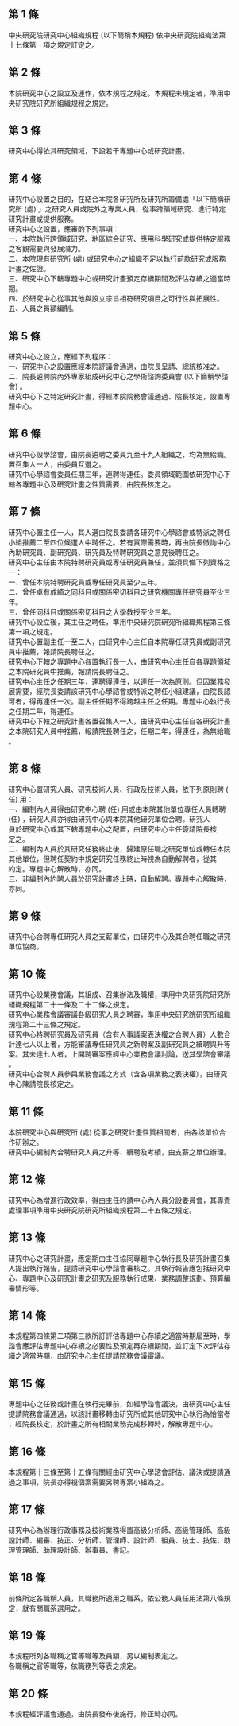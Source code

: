 第 1 條
-------
中央研究院研究中心組織規程 (以下簡稱本規程) 依中央研究院組織法第  
十七條第一項之規定訂定之。

第 2 條
-------
本院研究中心之設立及運作，依本規程之規定。本規程未規定者，準用中  
央研究院研究所組織規程之規定。

第 3 條
-------
研究中心得依其研究領域，下設若干專題中心或研究計畫。

第 4 條
-------
研究中心設置之目的，在結合本院各研究所及研究所籌備處「以下簡稱研  
究所 (處) 」之研究人員或院外之專業人員，從事跨領域研究、進行特定  
研究計畫或提供服務。  
研究中心之設置，應審酌下列事項：  
一、本院執行跨領域研究、地區綜合研究、應用科學研究或提供特定服務  
    之客觀需要與發展潛力。  
二、本院現有研究所 (處) 或研究中心之組織不足以執行前款研究或服務  
    計畫之佐證。  
三、研究中心下轄專題中心或研究計畫預定存續期間及評估存續之適當時  
    期。  
四、於研究中心從事其他與設立宗旨相符研究項目之可行性與拓展性。  
五、人員之員額編制。

第 5 條
-------
研究中心之設立，應經下列程序：  
一、研究中心之設置應經本院評議會通過，由院長呈請、總統核准之。  
二、院長遴聘院內外專家組成研究中心之學術諮詢委員會 (以下簡稱學諮  
    會) 。  
研究中心下之特定研究計畫，得經本院院務會議通過、院長核定，設置專  
題中心。

第 6 條
-------
研究中心設學諮會，由院長遴聘之委員九至十九人組織之，均為無給職。  
置召集人一人，由委員互選之。  
研究中心學諮會委員任期三年，連聘得連任。委員領域範圍依研究中心下  
轄各專題中心及研究計畫之性質需要，由院長核定之。

第 7 條
-------
研究中心置主任一人，其人選由院長委請各研究中心學諮會或特派之聘任  
小組推薦二至四位候選人中聘任之。若有實際需要時，再由院長徵詢中心  
內助研究員、副研究員、研究員及特聘研究員之意見後聘任之。  
研究中心主任由本院特聘研究員或專任研究員兼任，並須具備下列資格之  
一：  
一、曾任本院特聘研究員或專任研究員至少三年。  
二、曾任卓有成績之同科目或關係密切科目之研究機關專任研究員至少三  
    年。  
三、曾任同科目或關係密切科目之大學教授至少三年。  
研究中心設立後，其主任之聘任，準用中央研究院研究所組織規程第三條  
第一項之規定。  
研究中心置副主任一至二人，由研究中心主任自本院專任研究員或副研究  
員中推薦，報請院長聘任之。  
研究中心下轄之專題中心各置執行長一人，由研究中心主任自各專題領域  
之本院研究員中推薦，報請院長聘任之。  
研究中心主任之任期三年，連聘得連任，以連任一次為原則。但因業務發  
展需要，經院長委請該研究中心學諮會或特派之聘任小組建議，由院長認  
可者，得再連任一次。副主任任期不得跨越主任之任期。專題中心執行長  
之任期二年，得連任。  
研究中心下轄之研究計畫各置召集人一人，由研究中心主任自各研究計畫  
之本院研究人員中推薦，報請院長聘任之，任期二年，得連任，為無給職  
。

第 8 條
-------
研究中心置研究人員、研究技術人員、行政及技術人員，依下列原則聘 (  
任) 用：  
一、編制內人員得由研究中心聘 (任) 用或由本院其他單位專任人員轉聘  
     (任) ，研究人員亦得由研究中心與本院其他研究單位合聘。研究人  
    員於研究中心或其下轄專題中心之配置，由研究中心主任簽請院長核  
    定之。  
二、編制內人員於其研究任務終止後，歸建原任職之研究單位或轉任本院  
    其他單位，但聘任契約中規定研究任務終止時視為自動解聘者，從其  
    約定。專題中心解散時，亦同。  
三、非編制內約聘人員於研究計畫終止時，自動解聘。專題中心解散時，  
    亦同。

第 9 條
-------
研究中心合聘專任研究人員之支薪單位，由研究中心及其合聘任職之研究  
單位協商。

第 10 條
--------
研究中心設業務會議，其組成、召集辦法及職權，準用中央研究院研究所  
組織規程第二十一條及二十二條之規定。  
研究中心業務會議審議各級研究人員之聘審，準用中央研究院研究所組織  
規程第二十三條之規定。  
研究中心特聘研究員及研究員（含有人事議案表決權之合聘人員）人數合  
計達七人以上者，方能審議專任研究員之新聘案及副研究員之續聘與升等  
案。其未達七人者，上開聘審案應經中心業務會議討論，送其學諮會審議  
。  
研究中心合聘人員參與業務會議之方式（含各項業務之表決權），由研究  
中心陳請院長核定之。

第 11 條
--------
本院研究中心與研究所 (處) 從事之研究計畫性質相關者，由各該單位合  
作研辦之。  
研究中心編制內合聘研究人員之升等、續聘及考績，由支薪之單位辦理。

第 12 條
--------
研究中心為增進行政效率，得由主任約請中心內人員分設委員會，其專責  
處理事項準用中央研究院研究所組織規程第二十五條之規定。

第 13 條
--------
研究中心之研究計畫，應定期由主任協同專題中心執行長及研究計畫召集  
人提出執行報告，提請研究中心學諮會審核之。其執行報告應包括研究中  
心、專題中心及研究計畫之研究及服務執行成果、業務調整規劃、預算編  
審情形等。

第 14 條
--------
本規程第四條第二項第三款所訂評估專題中心存續之適當時期屆至時，學  
諮會應評估專題中心存續之必要性及預定再存續期間，並訂定下次評估存  
續之適當時期，由研究中心主任提請院務會議審議。

第 15 條
--------
專題中心之任務或計畫在執行完畢前，如經學諮會議決，由研究中心主任  
提請院務會議通過，以該計畫移轉由研究所或其他研究中心執行為恰當者  
，經院長核定，於計畫之所有相關業務完成移轉時，解散專題中心。

第 16 條
--------
本規程第十三條至第十五條有關經由研究中心學諮會評估、議決或提請通  
過之事項，院長亦得視個案需要另聘專案小組為之。

第 17 條
--------
研究中心為辦理行政事務及技術業務得置高級分析師、高級管理師、高級  
設計師、編審、技正、分析師、管理師、設計師、組員、技士、技佐、助  
理管理師、助理設計師、辦事員、書記。

第 18 條
--------
前條所定各職稱人員，其職務所適用之職系，依公務人員任用法第八條規  
定，就有關職系選用之。

第 19 條
--------
本規程所列各職稱之官等職等及員額，另以編制表定之。  
各職稱之官等職等，依職務列等表之規定。

第 20 條
--------
本規程經評議會通過，由院長發布後施行，修正時亦同。

